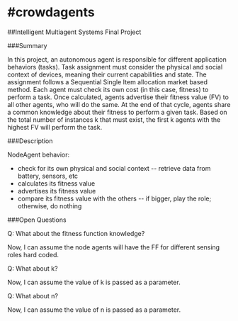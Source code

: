 #crowdagents
======

##Intelligent Multiagent Systems Final Project


###Summary

In this project, an autonomous agent is responsible for different application behaviors (tasks). Task assignment must consider the physical and social context of devices, meaning their current capabilities and state. The assignment follows a Sequential Single Item allocation market based method. Each agent must check its own cost (in this case, fitness) to perform a task. Once calculated, agents advertise their fitness value (FV) to all other agents, who will do the same. At the end of that cycle, agents share a common knowledge about their fitness to perform a given task. Based on the total number of instances k that must exist, the first k agents with the highest FV will perform the task.
  
###Description

NodeAgent behavior:

- check for its own physical and social context
-- retrieve data from battery, sensors, etc
- calculates its fitness value 
- advertises its fitness value
- compare its fitness value with the others
--  if bigger, play the role; otherwise, do nothing

###Open Questions

Q: What about the fitness function knowledge?

Now, I can assume the node agents will have the FF for different sensing roles hard coded. 

Q: What about k?

Now, I can assume the value of k is passed as a parameter.

Q: What about n?

Now, I can assume the value of n is passed as a parameter.

